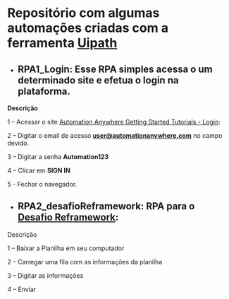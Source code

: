 # Repositório com algumas automações criadas com a ferramenta [Uipath](https://www.uipath.com/)


- ## RPA1_Login: Esse RPA simples acessa o um determinado site e efetua o login na plataforma.

**Descrição** 

  1 – Acessar o site [Automation Anywhere Getting Started Tutorials - Login](https://s3-us-west-2.amazonaws.com/aai-devportal-media/wp-content/uploads/2021/06/29093713/AutomationAnywhereLabs-Login.html):

  2 – Digitar o email de acesso **user@automationanywhere.com** no campo devido.

  3 – Digitar a senha **Automation123**

  4 – Clicar em **SIGN IN**
  
  5 - Fechar o navegador. 

- ## RPA2_desafioReframework: RPA para o [Desafio Reframework](https://mestrerpa.com.br/desafio-reframework/):
Descrição 

  1 – Baixar a Planilha em seu computador

  2 – Carregar uma fila com as informações da planilha

  3 – Digitar as informações

  4 – Enviar
